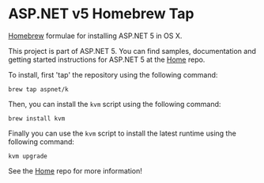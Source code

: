 ASP.NET v5 Homebrew Tap
=======================

[Homebrew](http://brew.sh/) formulae for installing ASP.NET 5 in OS X.

This project is part of ASP.NET 5. You can find samples, documentation and getting started instructions for ASP.NET 5 at the [Home](https://github.com/aspnet/home) repo.

To install, first 'tap' the repository using the following command:

```
brew tap aspnet/k
```

Then, you can install the `kvm` script using the following command:

```
brew install kvm
```

Finally you can use the `kvm` script to install the latest runtime using the following command:

```
kvm upgrade
```

See the [Home](https://github.com/aspnet/home) repo for more information!